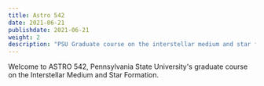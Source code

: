 ```yaml
---
title: Astro 542
date: 2021-06-21
publishdate: 2021-06-21
weight: 2
description: "PSU Graduate course on the interstellar medium and star formation"
---
```


Welcome to ASTRO 542, Pennsylvania State University's graduate course on the Interstellar Medium and Star Formation.
